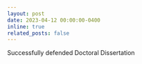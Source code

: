 ```yaml
---
layout: post
date: 2023-04-12 00:00:00-0400
inline: true
related_posts: false
---
```


Successfully defended Doctoral Dissertation 

<!---``[Enhancing Document Layout Analysis on Historical Newspapers: Visual Representation, Pseudo-ground-truth, and Downscaling](https://www.proquest.com/openview/e4672a736dfab18640b7b3f21a2b2cd3/1?pq-origsite=gscholar&cbl=18750&diss=y)", and has officially graduated with a Ph.D. in Computer Science. Deepest appreciation to my advisor, Dr. Leen-Kiat Soh!--->